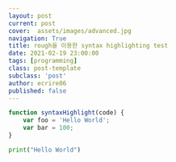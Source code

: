 ```yaml
---
layout: post
current: post
cover:  assets/images/advanced.jpg
navigation: True
title: rough을 이용한 syntax highlighting test
date: 2021-02-19 23:00:00
tags: [programming]
class: post-template
subclass: 'post'
author: ecrire06
published: false
---
```


~~~javascript
function syntaxHighlight(code) {
    var foo = 'Hello World';
    var bar = 100;
}
~~~

~~~python
print("Hello World")
~~~